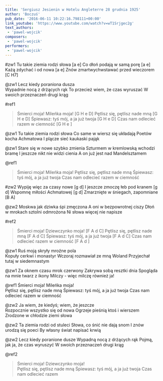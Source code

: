 ```yaml
---
title: 'Sergiusz Jesienin w Hotelu Angleterre 28 grudnia 1925'
author: 'Boczuś'
pub_date: '2016-06-11 10:22:16.798111+00:00'
link_youtube: 'https://www.youtube.com/watch?v=wT1Srjgec2g'
text_authors:
 - 'pawel-wojcik'
composers:
 - 'pawel-wojcik'
performers:
 - 'pawel-wojcik'
---
```


#zw1
Tu takie ziemia rodzi słowa				                 [a e]
Co dłoń podają w samą porę			                         [a e]
Każą zdychać i od nowa				                         [a e]
Znów zmartwychwstawać przed wieczorem	        [C H7]

@zw1
Lecz kiedy poraniona dusza				
Wypadnie nocą z drżących rąk
To przecież wiem, że czas wyruszać
W swoich przeznaczeń drugi krąg

#ref1 
>Śmierci moja! Mileńka moja!			        [G H e D]
>Pętlisz się, pętlisz nade mną			        [G H e D]
>Śpiewasz: tyś mój, a ja już twoja			[G H e D]
>Czas nam odlecieć razem w ciemność	        [G H e ]

@zw1
Tu takie ziemia rodzi słowa
Co same w wiersz się układają
Poetów kocha  Achmatowa
I plącze sieć kaukaski pająk

@zw1
Stare się w nowe szybko zmienia
Szturmem w kremlowską wchodzi bramę
I jeszcze nikt nie widzi cienia
A on już jest nad Mandelsztamem

@ref1
>Śmierci moja! Mileńka moja!
>Pętlisz się, pętlisz nade mną
>Śpiewasz: tyś mój, a ja już twoja
>Czas nam odlecieć razem w ciemność

#zw2
Wypiję więc za czasy nowe				[g d]
I jeszcze zmoczę łeb pod kranem			[g d]
Wspomnę miłości Achmatowej			[g d]
Zmarznięte w śniegach, zapomniane		[B A]

@zw2
Moskwa jak dziwka śpi zmęczona
A oni w bezpowrotnej ciszy
Dłoń w mrokach sztolni odmrożona
Ni słowa więcej nie napisze

#ref2
>Śmierci moja! Dziewczynko moja!			[F A d C]
>Pętlisz się, pętlisz nade mną			        [F A d C]
>Śpiewasz: tyś mój, a ja już twoja			[F A d C]
>Czas nam odlecieć razem w ciemność		[F A d ]

@zw1
Ruś moją skryły mroźne pola			
Kopuły cerkwi i monastyr
Wczoraj rozmawiał ze mną Woland
Przyjechał tutaj w siedemnastym

@zw1
Za oknem czasu mrok czerwony
Zakrywa sobą resztki dnia
Spogląda na mnie twarz z ikony
Milczy - więc milczę również ja!

@ref1
Śmierci moja! Mileńka moja!			
Pętlisz się, pętlisz nade mną
Śpiewasz: tyś mój, a ja już twoja
Czas nam odlecieć razem w ciemność

@zw2
Ja wiem, że kiedyś; wiem, że jeszcze		
Rozpocznie wszystko się od nowa
Ogrzeje pieśnią ktoś i wierszem
Zrodzone w chłodzie ziemi słowa

@zw2
Ta ziemia rodzi od stuleci
Słowa, co śnić nie dają snom
I znów urodzą się poeci
By własny świat napisać krwią

@zw2
Lecz kiedy poranione dusze
Wypadną nocą z drżących rąk
Pojmą, jak ja, że czas wyruszyć
W swoich przeznaczeń drugi krąg

@ref2
>Śmierci moja! Dziewczynko moja!			
>Pętlisz się, pętlisz nade mną
>Śpiewasz: tyś mój, a ja już twoja
>Czas nam odlecieć razem